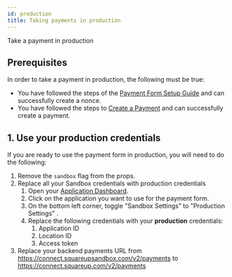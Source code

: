 ```yaml
---
id: production
title: Taking payments in production
---
```


Take a payment in production

## Prerequisites

In order to take a payment in production, the following must be true:
* You have followed the steps of the [Payment Form Setup Guide](paymentform.md) and can successfully create a nonce.
* You have followed the steps to [Create a Payment](payments.md) and can successfully create a payment.


## 1. Use your production credentials

If you are ready to use the payment form in production, you will need to do the following:
1. Remove the `sandbox` flag from the props.
1. Replace all your Sandbox credentials with production credentials
    1. Open your [Application Dashboard](https://developer.squareup.com/apps).
    1. Click on the application you want to use for the payment form.
    1. On the bottom left corner, toggle "Sandbox Settings" to "Production Settings" .
    1. Replace the following credentials with your **production** credentials:
        1. Application ID
        1. Location ID
        1. Access token
1. Replace your backend payments URL from https://connect.squareupsandbox.com/v2/payments to https://connect.squareup.com/v2/payments
